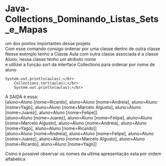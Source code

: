 # Java-Collections_Dominando_Listas_Sets_e_Mapas

um dos pontos importantes desse projeto<br>
Com esse comando consigo ordenar por uma classe dentro de outra classe</br>
Nesse exemplo tenho a Classe Aula com outra classe associada é a classe Aluno, nessa classe tenho um atributo nome</br>
e utilizei a função sort da interface Collections para ordenar por nome de aluno </br>


    System.out.println(aulas);</br>
		Collections.sort(aulas);</br>
		System.out.println(aulas);</br>


A SAIDA é essa:</br>
[aluno=Aluno [nome=Ricardo], aluno=Aluno [nome=Andreia], aluno=Aluno [nome=Yago], aluno=Aluno [nome=Marcelo Algusto], aluno=Aluno [nome=Juarez], aluno=Aluno [nome=Felipe]]</br>
[aluno=Aluno [nome=Juarez], aluno=Aluno [nome=Felipe], aluno=Aluno [nome=Marcelo Algusto], aluno=Aluno [nome=Andreia], aluno=Aluno [nome=Yago], aluno=Aluno [nome=Ricardo]]</br>
[aluno=Aluno [nome=Andreia], aluno=Aluno [nome=Felipe], aluno=Aluno [nome=Juarez], aluno=Aluno [nome=Marcelo Algusto], aluno=Aluno [nome=Ricardo], aluno=Aluno [nome=Yago]]</br>

Como é possivel observar os nomes da ultima apresentação esta por ordem alfabetica</br>
